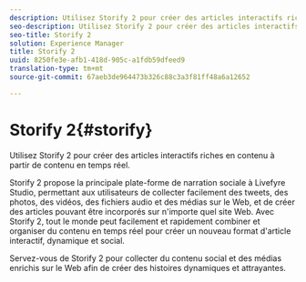 ```yaml
---
description: Utilisez Storify 2 pour créer des articles interactifs riches en contenu à partir de contenu en temps réel.
seo-description: Utilisez Storify 2 pour créer des articles interactifs riches en contenu à partir de contenu en temps réel.
seo-title: Storify 2
solution: Experience Manager
title: Storify 2
uuid: 8250fe3e-afb1-418d-905c-a1fdb59dfeed9
translation-type: tm+mt
source-git-commit: 67aeb3de964473b326c88c3a3f81ff48a6a12652

---
```



# Storify 2{#storify}

Utilisez Storify 2 pour créer des articles interactifs riches en contenu à partir de contenu en temps réel.

Storify 2 propose la principale plate-forme de narration sociale à Livefyre Studio, permettant aux utilisateurs de collecter facilement des tweets, des photos, des vidéos, des fichiers audio et des médias sur le Web, et de créer des articles pouvant être incorporés sur n'importe quel site Web. Avec Storify 2, tout le monde peut facilement et rapidement combiner et organiser du contenu en temps réel pour créer un nouveau format d'article interactif, dynamique et social.

Servez-vous de Storify 2 pour collecter du contenu social et des médias enrichis sur le Web afin de créer des histoires dynamiques et attrayantes.
